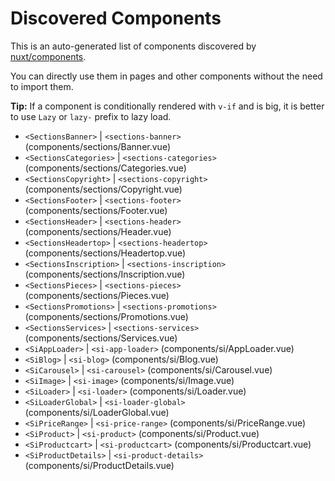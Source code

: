 # Discovered Components

This is an auto-generated list of components discovered by [nuxt/components](https://github.com/nuxt/components).

You can directly use them in pages and other components without the need to import them.

**Tip:** If a component is conditionally rendered with `v-if` and is big, it is better to use `Lazy` or `lazy-` prefix to lazy load.

- `<SectionsBanner>` | `<sections-banner>` (components/sections/Banner.vue)
- `<SectionsCategories>` | `<sections-categories>` (components/sections/Categories.vue)
- `<SectionsCopyright>` | `<sections-copyright>` (components/sections/Copyright.vue)
- `<SectionsFooter>` | `<sections-footer>` (components/sections/Footer.vue)
- `<SectionsHeader>` | `<sections-header>` (components/sections/Header.vue)
- `<SectionsHeadertop>` | `<sections-headertop>` (components/sections/Headertop.vue)
- `<SectionsInscription>` | `<sections-inscription>` (components/sections/Inscription.vue)
- `<SectionsPieces>` | `<sections-pieces>` (components/sections/Pieces.vue)
- `<SectionsPromotions>` | `<sections-promotions>` (components/sections/Promotions.vue)
- `<SectionsServices>` | `<sections-services>` (components/sections/Services.vue)
- `<SiAppLoader>` | `<si-app-loader>` (components/si/AppLoader.vue)
- `<SiBlog>` | `<si-blog>` (components/si/Blog.vue)
- `<SiCarousel>` | `<si-carousel>` (components/si/Carousel.vue)
- `<SiImage>` | `<si-image>` (components/si/Image.vue)
- `<SiLoader>` | `<si-loader>` (components/si/Loader.vue)
- `<SiLoaderGlobal>` | `<si-loader-global>` (components/si/LoaderGlobal.vue)
- `<SiPriceRange>` | `<si-price-range>` (components/si/PriceRange.vue)
- `<SiProduct>` | `<si-product>` (components/si/Product.vue)
- `<SiProductcart>` | `<si-productcart>` (components/si/Productcart.vue)
- `<SiProductDetails>` | `<si-product-details>` (components/si/ProductDetails.vue)
